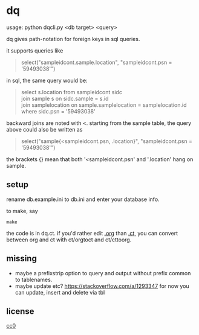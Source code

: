 # dq

usage: python dqcli.py \<db target\> \<query\>

dq gives path-notation for foreign keys in sql queries.

it supports queries like

> select("sampleidcont.sample.location", "sampleidcont.psn =
'59493038'")

in sql, the same query would be:

> select s.location from sampleidcont sidc <br>
  join sample s on sidc.sample = s.id <br>
  join samplelocation on sample.samplelocation = samplelocation.id <br>
  where sidc.psn = '59493038'

backward joins are noted with <. starting from the sample table, the
query above could also be written as

> select("sample{<sampleidcont.psn, .location}", "sampleidcont.psn = '59493038'")

the brackets {} mean that both '<sampleidcont.psn' and '.location'
hang on sample.

## setup

rename db.example.ini to db.ini and enter your database info.

to make, say

```
make
```

the code is in dq.ct. if you'd rather edit
[.org](https://orgmode.org/manual/Working-with-Source-Code.html) than
[.ct](https://github.com/tnustrings/codetext), you can convert between
org and ct with ct/orgtoct and ct/cttoorg.

## missing

- maybe a prefixstrip option to query and output without prefix common to tablenames.
- maybe update etc? https://stackoverflow.com/a/1293347 for now you can update, insert and delete via tbl

## license

[cc0](https://creativecommons.org/publicdomain/zero/1.0/)